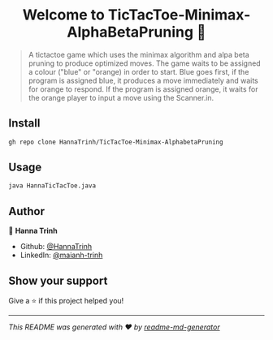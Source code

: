 <h1 align="center">Welcome to TicTacToe-Minimax-AlphaBetaPruning 👋</h1>
<p>
</p>

> A tictactoe game which uses the minimax algorithm and alpa beta pruning to produce optimized moves. The game waits to be assigned a colour (&#34;blue&#34; or &#34;orange) in order to start. Blue goes first, if the program is assigned blue, it produces a move immediately and waits for orange to respond. If the program is assigned orange, it waits for the orange player to input a move using the Scanner.in. 

## Install

```sh
gh repo clone HannaTrinh/TicTacToe-Minimax-AlphabetaPruning
```

## Usage

```sh
java HannaTicTacToe.java
```

## Author

👤 **Hanna Trinh**

* Github: [@HannaTrinh](https://github.com/HannaTrinh)
* LinkedIn: [@maianh-trinh](https://linkedin.com/in/maianh-trinh)

## Show your support

Give a ⭐️ if this project helped you!

***
_This README was generated with ❤️ by [readme-md-generator](https://github.com/kefranabg/readme-md-generator)_